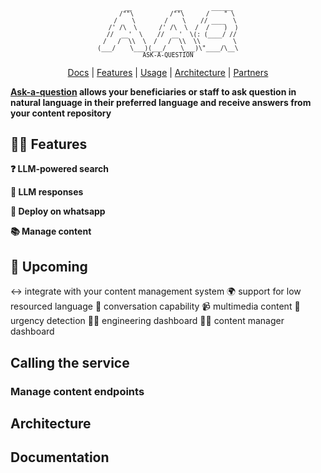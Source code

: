 <pre align="justify" style="text-align:center; font-size: 1vw; background:none;">

      __            __        ______
     /""\          /""\      /    " \
    /    \        /    \    // ____  \
   /' /\  \      /' /\  \  /  /    )  )
  //  __'  \    //  __'  \(: (____/ //
 /   /  \\  \  /   /  \\  \\         \
(___/    \___)(___/    \___)\"____/\__\
ASK-A-QUESTION
</pre>

<p align="center" style="text-align:center">
<a href="https://idinsight.github.io/aaq-core/">Docs</a> |
<a href="#features">Features</a> |
<a href="#usage">Usage</a> |
<a href="#architecture">Architecture</a> |
<a href="#partners">Partners</a>
</p>

**[Ask-a-question](https://idinsight.github.io/aaq-core/) allows your beneficiaries or staff to ask question in natural language in their preferred language and receive answers from your content repository**

## :woman_cartwheeling: Features

**:question: LLM-powered search**

**:robot: LLM responses**

**:speech_balloon: Deploy on whatsapp**

**:books: Manage content**

## :construction: Upcoming

:left_right_arrow: integrate with your content management system
:earth_africa: support for low resourced language
:speech_balloon: conversation capability
:video_camera: multimedia content
:rotating_light: urgency detection
:woman_technologist: engineering dashboard
:woman_office_worker: content manager dashboard

## Calling the service

### Manage content endpoints

## Architecture

## Documentation

